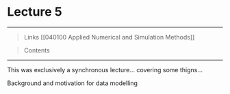 # Lecture 5

---

> Links [[040100 Applied Numerical and Simulation Methods]]

> Contents

---

This was exclusively a synchronous lecture... covering some thigns...

Background and motivation for data modelling



